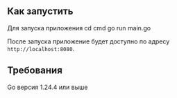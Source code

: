 ## Как запустить
Для запуска приложения 
cd cmd 
go run main.go

После запуска приложение будет доступно по адресу `http://localhost:8080`.

## Требования

Go версия 1.24.4 или выше